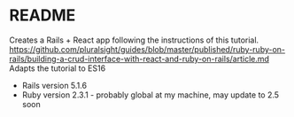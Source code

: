 # README

Creates a Rails + React app following the instructions of this tutorial. https://github.com/pluralsight/guides/blob/master/published/ruby-ruby-on-rails/building-a-crud-interface-with-react-and-ruby-on-rails/article.md
Adapts the tutorial to ES16

* Rails version 5.1.6
* Ruby version 2.3.1 - probably global at my machine, may update to 2.5 soon
